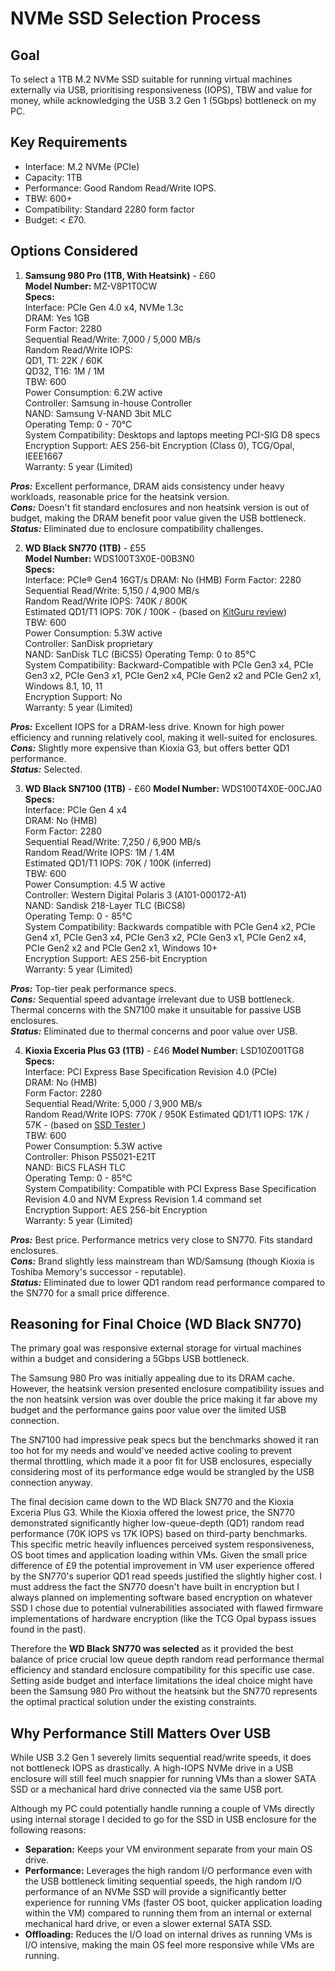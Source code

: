 # NVMe SSD Selection Process

## Goal
To select a 1TB M.2 NVMe SSD suitable for running virtual machines externally via USB, prioritising responsiveness (IOPS), TBW and value for money, while acknowledging the USB 3.2 Gen 1 (5Gbps) bottleneck on my PC.

## Key Requirements

*   Interface: M.2 NVMe (PCIe)
*   Capacity: 1TB
*   Performance: Good Random Read/Write IOPS.
*   TBW: 600+
*   Compatibility: Standard 2280 form factor
*   Budget: < £70.

## Options Considered

1.  **Samsung 980 Pro (1TB, With Heatsink)** - £60  
**Model Number:** MZ-V8P1T0CW  
**Specs:**  
Interface: PCIe Gen 4.0 x4, NVMe 1.3c  
DRAM: Yes 1GB  
Form Factor: 2280  
Sequential Read/Write: 7,000 / 5,000 MB/s  
Random Read/Write IOPS:  
QD1, T1: 22K / 60K  
QD32, T16: 1M / 1M  
TBW: 600    
Power Consumption: 6.2W active  
Controller: Samsung in-house Controller  
NAND: Samsung V-NAND 3bit MLC  
Operating Temp: 0 - 70°C   
System Compatibility: Desktops and laptops meeting PCI-SIG D8 specs    
Encryption Support: AES 256-bit Encryption (Class 0), TCG/Opal, IEEE1667  
Warranty: 5 year (Limited)  

***Pros:*** Excellent performance, DRAM aids consistency under heavy workloads, reasonable price for the heatsink version.  
***Cons:*** Doesn't fit standard enclosures and non heatsink version is out of budget, making the DRAM benefit poor value given the USB bottleneck.  
***Status:*** Eliminated due to enclosure compatibility challenges.  

2. **WD Black SN770 (1TB)** - £55  
**Model Number:** WDS100T3X0E-00B3N0  
**Specs:**  
Interface: PCIe® Gen4 16GT/s 
DRAM: No (HMB) 
Form Factor: 2280  
Sequential Read/Write: 5,150 / 4,900 MB/s  
Random Read/Write IOPS: 740K / 800K  
Estimated QD1/T1 IOPS: 70K / 100K - (based on [KitGuru review](https://www.kitguru.net/components/ssd-drives/simon-crisp/wd-black-sn770-1tb-ssd-review/all/1/?utm_source=chatgpt.com))  
TBW: 600  
Power Consumption: 5.3W active  
Controller: SanDisk proprietary  
NAND: SanDisk TLC (BiCS5)
Operating Temp: 0 to 85°C    
System Compatibility: Backward-Compatible with PCIe Gen3 x4, PCIe Gen3 x2, PCIe Gen3 x1, PCIe Gen2 x4, PCIe Gen2 x2 and PCIe Gen2 x1, Windows 8.1, 10, 11  
Encryption Support: No  
Warranty: 5 year (Limited)  

***Pros:*** Excellent IOPS for a DRAM-less drive. Known for high power efficiency and running relatively cool, making it well-suited for enclosures.  
***Cons:***  Slightly more expensive than Kioxia G3, but offers better QD1 performance.  
***Status:*** Selected.  

3.  **WD Black SN7100 (1TB)** - £60
**Model Number:** WDS100T4X0E-00CJA0  
**Specs:**  
Interface: PCIe Gen 4 x4  
DRAM: No (HMB)  
Form Factor: 2280  
Sequential Read/Write: 7,250 / 6,900 MB/s  
Random Read/Write IOPS: 1M / 1.4M  
Estimated QD1/T1 IOPS: 70K / 100K (inferred)  
TBW: 600  
Power Consumption: 4.5 W active  
Controller: Western Digital Polaris 3 (A101-000172-A1)  
NAND: Sandisk 218-Layer TLC (BiCS8)  
Operating Temp: 0 - 85°C  
System Compatibility: Backwards compatible with PCIe Gen4 x2, PCIe Gen4 x1, PCIe Gen3 x4, PCIe Gen3 x2, PCIe Gen3 x1, PCIe Gen2 x4, PCIe Gen2 x2 and PCIe Gen2 x1, Windows 10+  
Encryption Support: AES 256-bit Encryption  
Warranty: 5 year (Limited)  

***Pros:*** Top-tier peak performance specs.   
***Cons:*** Sequential speed advantage irrelevant due to USB bottleneck. Thermal concerns with the SN7100 make it unsuitable for passive USB enclosures.  
***Status:*** Eliminated due to thermal concerns and poor value over USB.

4.  **Kioxia Exceria Plus G3 (1TB)**  - £46
**Model Number:** LSD10Z001TG8  
**Specs:**    
Interface: PCI Express Base Specification Revision 4.0 (PCIe)  
DRAM: No (HMB)    
Form Factor: 2280  
Sequential Read/Write: 5,000 / 3,900 MB/s  
Random Read/Write IOPS: 770K / 950K
Estimated QD1/T1 IOPS: 17K / 57K - (based on [SSD Tester ](https://ssd-tester.com/kioxia_exceria_plus_g3_1tb.html))  
TBW: 600  
Power Consumption: 5.3W active  
Controller: Phison PS5021-E21T  
NAND: BiCS FLASH TLC  
Operating Temp: 0 - 85°C  
System Compatibility: Compatible with PCI Express Base Specification Revision 4.0 and NVM Express Revision 1.4 command set  
Encryption Support: AES 256-bit Encryption  
Warranty: 5 year (Limited)  

***Pros:*** Best price. Performance metrics very close to SN770. Fits standard enclosures.  
***Cons:*** Brand slightly less mainstream than WD/Samsung (though Kioxia is Toshiba Memory's successor - reputable).  
***Status:*** Eliminated due to lower QD1 random read performance compared to the SN770 for a small price difference.

## Reasoning for Final Choice (WD Black SN770)

The primary goal was responsive external storage for virtual machines within a budget and considering a 5Gbps USB bottleneck.

The Samsung 980 Pro was initially appealing due to its DRAM cache. However, the heatsink version presented enclosure compatibility issues and the non heatsink version was over double the price making it far above my budget and the performance gains poor value over the limited USB connection.

The SN7100 had impressive peak specs but the benchmarks showed it ran too hot for my needs and would've needed active cooling to prevent thermal throttling, which made it a poor fit for USB enclosures, especially considering most of its performance edge would be strangled by the USB connection anyway.

The final decision came down to the WD Black SN770 and the Kioxia Exceria Plus G3. While the Kioxia offered the lowest price, the SN770 demonstrated significantly higher low-queue-depth (QD1) random read performance (70K IOPS vs 17K IOPS) based on third-party benchmarks. This specific metric heavily influences perceived system responsiveness, OS boot times and application loading within VMs. Given the small price difference of £9 the potential improvement in VM user experience offered by the SN770's superior QD1 read speeds justified the slightly higher cost. I must address the fact the SN770 doesn't have built in encryption but I always planned on implementing software based encryption on whatever SSD I chose due to potential vulnerabilities associated with flawed firmware implementations of hardware encryption (like the TCG Opal bypass issues found in the past).

Therefore the **WD Black SN770 was selected** as it provided the best balance of price crucial low queue depth random read performance thermal efficiency and standard enclosure compatibility for this specific use case. Setting aside budget and interface limitations the ideal choice might have been the Samsung 980 Pro without the heatsink but the SN770 represents the optimal practical solution under the existing constraints.

## Why Performance Still Matters Over USB

While USB 3.2 Gen 1 severely limits sequential read/write speeds, it does not bottleneck IOPS as drastically. A high-IOPS NVMe drive in a USB enclosure will still feel much snappier for running VMs than a slower SATA SSD or a mechanical hard drive connected via the same USB port.

Although my PC could potentially handle running a couple of VMs directly using internal storage I decided to go for the SSD in USB enclosure for the following reasons:
- **Separation:** Keeps your VM environment separate from your main OS drive.
- **Performance:** Leverages the high random I/O performance even with the USB bottleneck limiting sequential speeds, the high random I/O performance of an NVMe SSD will provide a significantly better experience for running VMs (faster OS boot, quicker application loading within the VM) compared to running them from an internal or external mechanical hard drive, or even a slower external SATA SSD.
- **Offloading:** Reduces the I/O load on internal drives as running VMs is I/O intensive, making the main OS feel more responsive while VMs are running.


